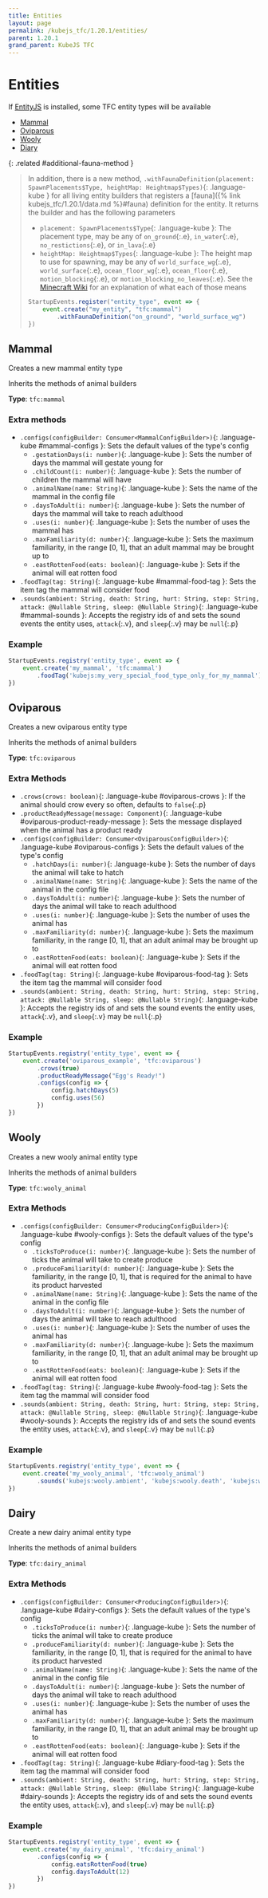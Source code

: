 ```yaml
---
title: Entities
layout: page
permalink: /kubejs_tfc/1.20.1/entities/
parent: 1.20.1
grand_parent: KubeJS TFC
---
```


# Entities

If [EntityJS](https://modrinth.com/mod/entityjs) is installed, some TFC entity types will be available

- [Mammal](#mammal)
- [Oviparous](#oviparous)
- [Wooly](#wooly)
- [Diary](#dairy)

{: .related #additional-fauna-method }
> In addition, there is a new method, `.withFaunaDefinition(placement: SpawnPlacements$Type, heightMap: Heightmap$Types)`{: .language-kube } for all living entity builders that registers a [fauna]({% link kubejs_tfc/1.20.1/data.md %}#fauna) definition for the entity. It returns the builder and has the following parameters
>
> - `placement: SpawnPlacements$Type`{: .language-kube }: The placement type, may be any of `on_ground`{:.e}, `in_water`{:.e}, `no_restictions`{:.e}, or `in_lava`{:.e}
> - `heightMap: Heightmap$Types`{: .language-kube }: The height map to use for spawning, may be any of `world_surface_wg`{:.e}, `world_surface`{:.e}, `ocean_floor_wg`{:.e}, `ocean_floor`{:.e}, `motion_blocking`{:.e}, or `motion_blocking_no_leaves`{:.e}. See the [Minecraft Wiki](https://minecraft.wiki/w/Heightmap) for an explanation of what each of those means
>
> ```js
> StartupEvents.register("entity_type", event => {
>     event.create("my_entity", "tfc:mammal")
>         .withFaunaDefinition("on_ground", "world_surface_wg")
> })
> ```

## Mammal

Creates a new mammal entity type

Inherits the methods of animal builders

**Type**: `tfc:mammal`

### Extra methods

- `.configs(configBuilder: Consumer<MammalConfigBuilder>)`{: .language-kube #mammal-configs }: Sets the default values of the type's config
    - `.gestationDays(i: number)`{: .language-kube }: Sets the number of days the mammal will gestate young for
    - `.childCount(i: number)`{: .language-kube }: Sets the number of children the mammal will have
    - `.animalName(name: String)`{: .language-kube }: Sets the name of the mammal in the config file
    - `.daysToAdult(i: number)`{: .language-kube }: Sets the number of days the mammal will take to reach adulthood
    - `.uses(i: number)`{: .language-kube }: Sets the number of uses the mammal has
    - `.maxFamiliarity(d: number)`{: .language-kube }: Sets the maximum familiarity, in the range [0, 1], that an adult mammal may be brought up to
    - `.eastRottenFood(eats: boolean)`{: .language-kube }: Sets if the animal will eat rotten food
- `.foodTag(tag: String)`{: .language-kube #mammal-food-tag }: Sets the item tag the mammal will consider food
- `.sounds(ambient: String, death: String, hurt: String, step: String, attack: @Nullable String, sleep: @Nullable String)`{: .language-kube #mammal-sounds }: Accepts the registry ids of and sets the sound events the entity uses, `attack`{:.v}, and `sleep`{:.v} may be `null`{:.p}

### Example

```js
StartupEvents.registry('entity_type', event => {
    event.create('my_mammal', 'tfc:mammal')
        .foodTag('kubejs:my_very_special_food_type_only_for_my_mammal')
})
```

## Oviparous

Creates a new oviparous entity type

Inherits the methods of animal builders

**Type**: `tfc:oviparous`

### Extra Methods

- `.crows(crows: boolean)`{: .language-kube #oviparous-crows }: If the animal should crow every so often, defaults to `false`{:.p}
- `.productReadyMessage(message: Component)`{: .language-kube #oviparous-product-ready-message  }: Sets the message displayed when the animal has a product ready
- `.configs(configBuilder: Consumer<OviparousConfigBuilder>)`{: .language-kube #oviparous-configs }: Sets the default values of the type's config
    - `.hatchDays(i: number)`{: .language-kube }: Sets the number of days the animal will take to hatch
    - `.animalName(name: String)`{: .language-kube }: Sets the name of the animal in the config file
    - `.daysToAdult(i: number)`{: .language-kube }: Sets the number of days the animal will take to reach adulthood
    - `.uses(i: number)`{: .language-kube }: Sets the number of uses the animal has
    - `.maxFamiliarity(d: number)`{: .language-kube }: Sets the maximum familiarity, in the range [0, 1], that an adult animal may be brought up to
    - `.eastRottenFood(eats: boolean)`{: .language-kube }: Sets if the animal will eat rotten food
- `.foodTag(tag: String)`{: .language-kube #oviparous-food-tag }: Sets the item tag the mammal will consider food
- `.sounds(ambient: String, death: String, hurt: String, step: String, attack: @Nullable String, sleep: @Nullable String)`{: .language-kube }: Accepts the registry ids of and sets the sound events the entity uses, `attack`{:.v}, and `sleep`{:.v} may be `null`{:.p}

### Example

```js
StartupEvents.registry('entity_type', event => {
    event.create('oviparous_example', 'tfc:oviparous')
        .crows(true)
        .productReadyMessage("Egg's Ready!")
        .configs(config => {
            config.hatchDays(5)
            config.uses(56)
        })
})
```

## Wooly

Creates a new wooly animal entity type

Inherits the methods of animal builders

**Type**: `tfc:wooly_animal`

### Extra Methods

- `.configs(configBuilder: Consumer<ProducingConfigBuilder>)`{: .language-kube #wooly-configs }: Sets the default values of the type's config
    - `.ticksToProduce(i: number)`{: .language-kube }: Sets the number of ticks the animal will take to create produce
    - `.produceFamiliarity(d: number)`{: .language-kube }: Sets the familiarity, in the range [0, 1], that is required for the animal to have its product harvested
    - `.animalName(name: String)`{: .language-kube }: Sets the name of the animal in the config file
    - `.daysToAdult(i: number)`{: .language-kube }: Sets the number of days the animal will take to reach adulthood
    - `.uses(i: number)`{: .language-kube }: Sets the number of uses the animal has
    - `.maxFamiliarity(d: number)`{: .language-kube }: Sets the maximum familiarity, in the range [0, 1], that an adult animal may be brought up to
    - `.eastRottenFood(eats: boolean)`{: .language-kube }: Sets if the animal will eat rotten food
- `.foodTag(tag: String)`{: .language-kube #wooly-food-tag }: Sets the item tag the mammal will consider food
- `.sounds(ambient: String, death: String, hurt: String, step: String, attack: @Nullable String, sleep: @Nullable String)`{: .language-kube #wooly-sounds }: Accepts the registry ids of and sets the sound events the entity uses, `attack`{:.v}, and `sleep`{:.v} may be `null`{:.p}

### Example

```js
StartupEvents.registry('entity_type', event => {
    event.create('my_wooly_animal', 'tfc:wooly_animal')
        .sounds('kubejs:wooly.ambient', 'kubejs:wooly.death', 'kubejs:wooly.hurt', 'kubejs:wooly.step', null, null)
})
```

## Dairy

Create a new dairy animal entity type

Inherits the methods of animal builders

**Type**: `tfc:dairy_animal`

### Extra Methods

- `.configs(configBuilder: Consumer<ProducingConfigBuilder>)`{: .language-kube #dairy-configs }: Sets the default values of the type's config
    - `.ticksToProduce(i: number)`{: .language-kube }: Sets the number of ticks the animal will take to create produce
    - `.produceFamiliarity(d: number)`{: .language-kube }: Sets the familiarity, in the range [0, 1], that is required for the animal to have its product harvested
    - `.animalName(name: String)`{: .language-kube }: Sets the name of the animal in the config file
    - `.daysToAdult(i: number)`{: .language-kube }: Sets the number of days the animal will take to reach adulthood
    - `.uses(i: number)`{: .language-kube }: Sets the number of uses the animal has
    - `.maxFamiliarity(d: number)`{: .language-kube }: Sets the maximum familiarity, in the range [0, 1], that an adult animal may be brought up to
    - `.eastRottenFood(eats: boolean)`{: .language-kube }: Sets if the animal will eat rotten food
- `.foodTag(tag: String)`{: .language-kube #diary-food-tag }: Sets the item tag the mammal will consider food
- `.sounds(ambient: String, death: String, hurt: String, step: String, attack: @Nullable String, sleep: @Nullabe String)`{: .language-kube #dairy-sounds }: Accepts the registry ids of and sets the sound events the entity uses, `attack`{:.v}, and `sleep`{:.v} may be `null`{:.p}

### Example

```js
StartupEvents.registry('entity_type', event => {
    event.create('my_dairy_animal', 'tfc:dairy_animal')
        .configs(config => {
            config.eatsRottenFood(true)
            config.daysToAdult(12)
        })
})
```
